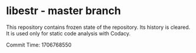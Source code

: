 # libestr - master branch

This repository contains frozen state of the repository.
Its history is cleared. It is used only for static code
analysis with Codacy.

Commit Time: 1706768550